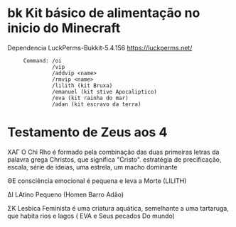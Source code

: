 # bk Kit básico de alimentação no inicio do Minecraft

Dependencia LuckPerms-Bukkit-5.4.156 https://luckperms.net/

         Command: /oi
                  /vip
                  /addvip <name>
                  /rmvip <name>
                  /lilith (kit Bruxa)
                  /emanuel (kit stive Apocaliptico)
                  /eva (kit rainha do mar)
                  /adan (kit escravo da terra)

# Testamento de Zeus aos 4

XAΓ O Chi Rho é formado pela combinação das duas primeiras letras da palavra grega Christos, que significa "Cristo".  estratégia de precificação, escala, série de ideias,  uma estrela, um macho dominante


ΘΕ consciência emocional é pequena e leva a Morte (LILITH)


ΔΙ LAtino Pequeno (Homen Barro Adão)


ΣΚ Lesbica Feminista é uma criatura aquática, semelhante a uma tartaruga, que habita rios e lagos ( EVA e Seus pecados Do mundo)
